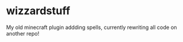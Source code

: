 # wizzardstuff

My old minecraft plugin addding spells, currently rewriting all code on another repo!

